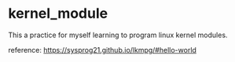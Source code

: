# kernel_module
This a practice for myself learning to program linux kernel modules.

reference:
https://sysprog21.github.io/lkmpg/#hello-world
